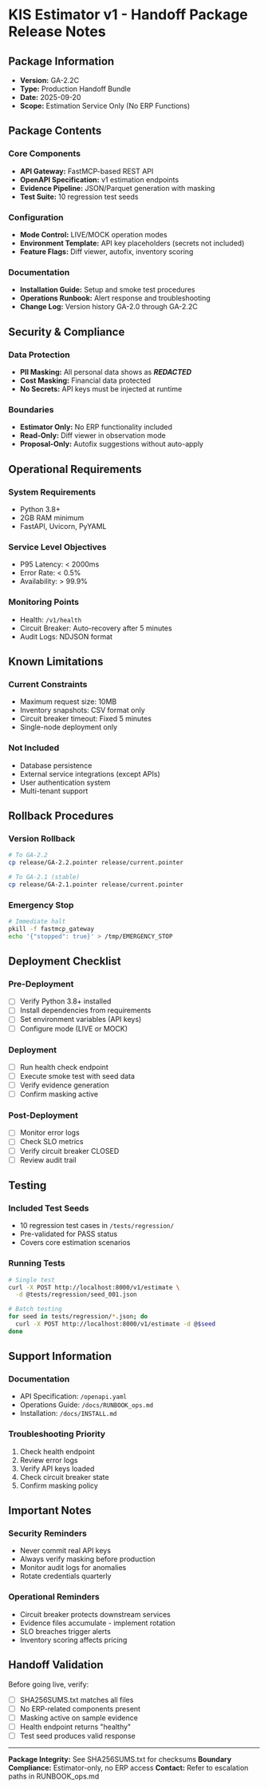 # KIS Estimator v1 - Handoff Package Release Notes

## Package Information
- **Version:** GA-2.2C
- **Type:** Production Handoff Bundle
- **Date:** 2025-09-20
- **Scope:** Estimation Service Only (No ERP Functions)

## Package Contents

### Core Components
- **API Gateway:** FastMCP-based REST API
- **OpenAPI Specification:** v1 estimation endpoints
- **Evidence Pipeline:** JSON/Parquet generation with masking
- **Test Suite:** 10 regression test seeds

### Configuration
- **Mode Control:** LIVE/MOCK operation modes
- **Environment Template:** API key placeholders (secrets not included)
- **Feature Flags:** Diff viewer, autofix, inventory scoring

### Documentation
- **Installation Guide:** Setup and smoke test procedures
- **Operations Runbook:** Alert response and troubleshooting
- **Change Log:** Version history GA-2.0 through GA-2.2C

## Security & Compliance

### Data Protection
- **PII Masking:** All personal data shows as ***REDACTED***
- **Cost Masking:** Financial data protected
- **No Secrets:** API keys must be injected at runtime

### Boundaries
- **Estimator Only:** No ERP functionality included
- **Read-Only:** Diff viewer in observation mode
- **Proposal-Only:** Autofix suggestions without auto-apply

## Operational Requirements

### System Requirements
- Python 3.8+
- 2GB RAM minimum
- FastAPI, Uvicorn, PyYAML

### Service Level Objectives
- P95 Latency: < 2000ms
- Error Rate: < 0.5%
- Availability: > 99.9%

### Monitoring Points
- Health: `/v1/health`
- Circuit Breaker: Auto-recovery after 5 minutes
- Audit Logs: NDJSON format

## Known Limitations

### Current Constraints
- Maximum request size: 10MB
- Inventory snapshots: CSV format only
- Circuit breaker timeout: Fixed 5 minutes
- Single-node deployment only

### Not Included
- Database persistence
- External service integrations (except APIs)
- User authentication system
- Multi-tenant support

## Rollback Procedures

### Version Rollback
```bash
# To GA-2.2
cp release/GA-2.2.pointer release/current.pointer

# To GA-2.1 (stable)
cp release/GA-2.1.pointer release/current.pointer
```

### Emergency Stop
```bash
# Immediate halt
pkill -f fastmcp_gateway
echo '{"stopped": true}' > /tmp/EMERGENCY_STOP
```

## Deployment Checklist

### Pre-Deployment
- [ ] Verify Python 3.8+ installed
- [ ] Install dependencies from requirements
- [ ] Set environment variables (API keys)
- [ ] Configure mode (LIVE or MOCK)

### Deployment
- [ ] Run health check endpoint
- [ ] Execute smoke test with seed data
- [ ] Verify evidence generation
- [ ] Confirm masking active

### Post-Deployment
- [ ] Monitor error logs
- [ ] Check SLO metrics
- [ ] Verify circuit breaker CLOSED
- [ ] Review audit trail

## Testing

### Included Test Seeds
- 10 regression test cases in `/tests/regression/`
- Pre-validated for PASS status
- Covers core estimation scenarios

### Running Tests
```bash
# Single test
curl -X POST http://localhost:8000/v1/estimate \
  -d @tests/regression/seed_001.json

# Batch testing
for seed in tests/regression/*.json; do
  curl -X POST http://localhost:8000/v1/estimate -d @$seed
done
```

## Support Information

### Documentation
- API Specification: `/openapi.yaml`
- Operations Guide: `/docs/RUNBOOK_ops.md`
- Installation: `/docs/INSTALL.md`

### Troubleshooting Priority
1. Check health endpoint
2. Review error logs
3. Verify API keys loaded
4. Check circuit breaker state
5. Confirm masking policy

## Important Notes

### Security Reminders
- Never commit real API keys
- Always verify masking before production
- Monitor audit logs for anomalies
- Rotate credentials quarterly

### Operational Reminders
- Circuit breaker protects downstream services
- Evidence files accumulate - implement rotation
- SLO breaches trigger alerts
- Inventory scoring affects pricing

## Handoff Validation

Before going live, verify:
- [ ] SHA256SUMS.txt matches all files
- [ ] No ERP-related components present
- [ ] Masking active on sample evidence
- [ ] Health endpoint returns "healthy"
- [ ] Test seed produces valid response

---
**Package Integrity:** See SHA256SUMS.txt for checksums
**Boundary Compliance:** Estimator-only, no ERP access
**Contact:** Refer to escalation paths in RUNBOOK_ops.md